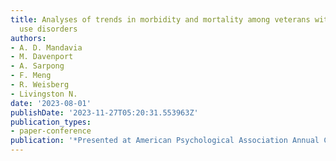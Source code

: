 ```yaml
---
title: Analyses of trends in morbidity and mortality among veterans with substance
  use disorders
authors:
- A. D. Mandavia
- M. Davenport
- A. Sarpong
- F. Meng
- R. Weisberg
- Livingston N.
date: '2023-08-01'
publishDate: '2023-11-27T05:20:31.553963Z'
publication_types:
- paper-conference
publication: '*Presented at American Psychological Association Annual Convention*'
---
```

